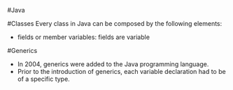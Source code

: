 #Java


#Classes
Every class in Java can be composed by the following elements:
- fields or member variables: fields are variable

#Generics
- In 2004, generics were added to the Java programming language.
- Prior to the introduction of generics, each variable declaration had to be of a specific type.
